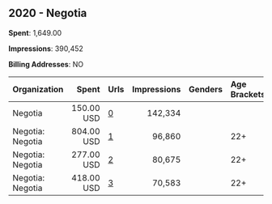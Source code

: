 ## 2020 - Negotia 
**Spent**: 1,649.00

**Impressions**: 390,452

**Billing Addresses**: NO

|Organization|Spent|Urls|Impressions|Genders|Age Brackets|Country Codes|
|:---|---:|:---|---:|:---|:---|:---|
|Negotia|150.00 USD|[0](https://www.snap.com/political-ads/asset/5144fad29f11979043ef379008875e13ea332296d140db280ad9c89f26bd6ef1?mediaType=mp4)|142,334|||norway|
|Negotia: Negotia|804.00 USD|[1](https://www.snap.com/political-ads/asset/fd03a2776717948a8adf2da13535d0534c2d40aab3c1e07dae0ce910194ffa57?mediaType=mp4)|96,860||22+|norway|
|Negotia: Negotia|277.00 USD|[2](https://www.snap.com/political-ads/asset/f59cc9ef9d336bd02b0fcf31cde4fc127915503aba5afaeafc81fa32f34e3856?mediaType=mp4)|80,675||22+|norway|
|Negotia: Negotia|418.00 USD|[3](https://www.snap.com/political-ads/asset/f304383de208a0ab2de970934cd86e17d588427333c007341e0ca4733aad4dcb?mediaType=mp4)|70,583||22+|norway|
